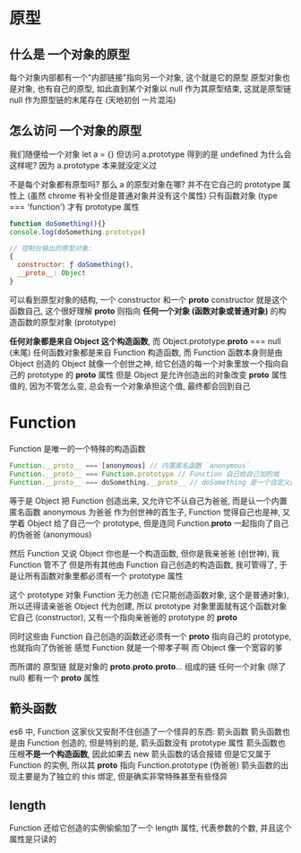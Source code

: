 # 原型
## 什么是 一个对象的原型
每个对象内部都有一个"内部链接"指向另一个对象, 这个就是它的原型
原型对象也是对象, 也有自己的原型, 如此直到某个对象以 null 作为其原型结束, 这就是原型链
null 作为原型链的末尾存在 (天地初创 一片混沌)

## 怎么访问 一个对象的原型 
我们随便给一个对象 let a = {} 
但访问 a.prototype 得到的是 undefined
为什么会这样呢? 因为 a.prototype 本来就没定义过

不是每个对象都有原型吗? 那么 a 的原型对象在哪?
并不在它自己的 prototype 属性上 (虽然 chrome 有补全但是普通对象并没有这个属性)
只有函数对象 (type === 'function') 才有 prototype 属性
```js
function doSomething(){}
console.log(doSomething.prototype)

// 控制台输出的原型对象:
{
  constructor: ƒ doSomething(),
  __proto__: Object
}
```
可以看到原型对象的结构, 一个 constructor 和一个 __proto__
constructor 就是这个函数自己, 这个很好理解
__proto__ 则指向 **任何一个对象 (函数对象或普通对象)** 的构造函数的原型对象 (prototype)

**任何对象都是来自 Object 这个构造函数**, 而 Object.prototype.__proto__ === null (末尾)
任何函数对象都是来自 Function 构造函数, 而 Function 函数本身则是由 Object 创造的
Object 就像一个创世之神, 给它创造的每一个对象里放一个指向自己的 prototype 的 __proto__ 属性
但是 Object 是允许创造出的对象改变 __proto__ 属性值的, 因为不管怎么变, 总会有一个对象承担这个值, 最终都会回到自己

# Function
Function 是唯一的一个特殊的构造函数
```js
Function.__proto__ === [anonymous] // 内置匿名函数 `anonymous`
Function.__proto__ === Function.prototype // Function 自己给自己加的戏
Function.__proto__ === doSomething.__proto__ // doSomething 是一个自定义函数
```
等于是 Object 把 Function 创造出来, 又允许它不认自己为爸爸, 而是认一个内置匿名函数 anonymous 为爸爸
作为创世神的首生子, Function 觉得自己也是神, 又学着 Object 给了自己一个 prototype, 但是连同 Function.__proto__ 一起指向了自己的伪爸爸 (anonymous)

然后 Function 又说 Object 你也是一个构造函数, 但你是我亲爸爸 (创世神), 我 Function 管不了
但是所有其他由 Function 自己创造的构造函数, 我可管得了, 于是让所有函数对象里都必须有一个 prototype 属性

这个 prototype 对象 Function 无力创造 (它只能创造函数对象, 这个是普通对象), 所以还得请亲爸爸 Object 代为创建, 
所以 prototype 对象里面就有这个函数对象它自己 (constructor), 又有一个指向亲爸爸的 prototype 的 __proto__

同时这些由 Function 自己创造的函数还必须有一个 __proto__ 指向自己的 prototype, 也就指向了伪爸爸
感觉 Function 就是一个带孝子啊
而 Object 像一个宽容的爹

而所谓的 原型链 就是对象的 __proto__.__proto__.__proto__... 组成的链
任何一个对象 (除了 null) 都有一个 __proto__ 属性

## 箭头函数
es6 中, Function 这家伙又安耐不住创造了一个怪异的东西: 箭头函数
箭头函数也是由 Function 创造的, 但是特别的是, 箭头函数没有 prototype 属性
箭头函数也压根**不是一个构造函数**, 因此如果去 new 箭头函数的话会报错
但是它又属于 Function 的实例, 所以其 __proto__ 指向 Function.prototype (伪爸爸)
箭头函数的出现主要是为了独立的 this 绑定, 但是确实非常特殊甚至有些怪异

## length
Function 还给它创造的实例偷偷加了一个 length 属性, 代表参数的个数, 并且这个属性是只读的
